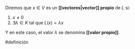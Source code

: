 Diremos que $x \in V$ es un **[[vectores|vector]] propio** de $L$ si: 

1. $x \neq 0$
2. $\exists \lambda \in K$ tal que $L(x) = \lambda x$ 

Y en este caso, el valor $\lambda$ se denomina **[[valor propio]]**. 

#definición 